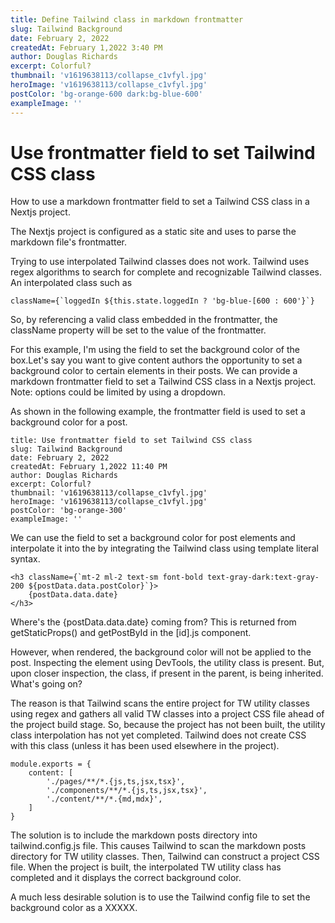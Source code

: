 ```yaml
---
title: Define Tailwind class in markdown frontmatter
slug: Tailwind Background
date: February 2, 2022
createdAt: February 1,2022 3:40 PM
author: Douglas Richards
excerpt: Colorful?
thumbnail: 'v1619638113/collapse_c1vfyl.jpg'
heroImage: 'v1619638113/collapse_c1vfyl.jpg'
postColor: 'bg-orange-600 dark:bg-blue-600'
exampleImage: ''
---
```


# Use frontmatter field to set Tailwind CSS class

How to use a markdown frontmatter field to set a Tailwind CSS class in a Nextjs project.

The Nextjs project is configured as a static site and uses <gray-matter> to parse the markdown file's frontmatter.

Trying to use interpolated Tailwind classes does not work. Tailwind uses regex algorithms to search for complete and recognizable Tailwind classes. An interpolated class such as

```
className={`loggedIn ${this.state.loggedIn ? 'bg-blue-[600 : 600'}`}
```

So, by referencing a valid class embedded in the frontmatter, the className property will be set to the value of the frontmatter.

For this example, I'm using the <postColor> field to set the background color of the box.Let's say you want to give content authors the opportunity to set a background color to certain elements in their posts. We can provide a markdown frontmatter field to set a Tailwind CSS class in a Nextjs project. Note: options could be limited by using a dropdown.

As shown in the following example, the frontmatter field is used to set a background color for a post.

```
title: Use frontmatter field to set Tailwind CSS class
slug: Tailwind Background
date: February 2, 2022
createdAt: February 1,2022 11:40 PM
author: Douglas Richards
excerpt: Colorful?
thumbnail: 'v1619638113/collapse_c1vfyl.jpg'
heroImage: 'v1619638113/collapse_c1vfyl.jpg'
postColor: 'bg-orange-300'
exampleImage: ''
```

We can use the <postColor> field to set a background color for post elements and interpolate it into the <post> by integrating the Tailwind class using template literal syntax.

```
<h3 className={`mt-2 ml-2 text-sm font-bold text-gray-dark:text-gray-200 ${postData.data.postColor}`}>
	{postData.data.date}
</h3>
```

Where's the {postData.data.date} coming from? This is returned from getStaticProps() and getPostById in the [id].js component.

However, when rendered, the background color will not be applied to the post. Inspecting the element using DevTools, the utility class is present. But, upon closer inspection, the class, if present in the parent, is being inherited. What's going on?

The reason is that Tailwind scans the entire project for TW utility classes using regex and gathers all valid TW classes into a project CSS file ahead of the project build stage. So, because the project has not been built, the utility class interpolation has not yet completed. Tailwind does not create CSS with this class (unless it has been used elsewhere in the project).

```
module.exports = {
	content: [
		'./pages/**/*.{js,ts,jsx,tsx}',
		'./components/**/*.{js,ts,jsx,tsx}',
		'./content/**/*.{md,mdx}',
	]
}
```

The solution is to include the markdown posts directory into tailwind.config.js file. This causes Tailwind to scan the markdown posts directory for TW utility classes. Then, Tailwind can construct a project CSS file. When the project is built, the interpolated TW utility class has completed and it displays the correct background color.

A much less desirable solution is to use the Tailwind config file to set the background color as a XXXXX.
